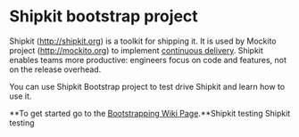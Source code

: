 # Shipkit bootstrap project

Shipkit (http://shipkit.org) is a toolkit for shipping it.
It is used by Mockito project (http://mockito.org) to implement [continuous delivery](https://github.com/mockito/mockito/wiki/Continuous-Delivery-Overview).
Shipkit enables teams more productive: engineers focus on code and features, not on the release overhead.

You can use Shipkit Bootstrap project to test drive Shipkit and learn how to use it.

**To get started go to the [Bootstrapping Wiki Page](https://github.com/mockito/shipkit-bootstrap/wiki).**Shipkit testing
Shipkit testing
